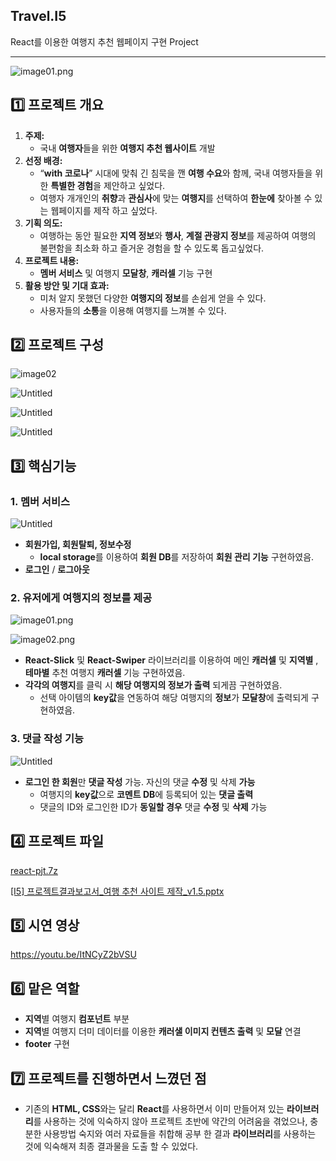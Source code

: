 ## Travel.I5
React를 이용한 여행지 추천 웹페이지 구현 Project

---

![image01.png](https://prod-files-secure.s3.us-west-2.amazonaws.com/4b5586b7-f187-4e65-8bba-cb9af3b94c07/7e16a9ab-dfe4-4af6-9a68-1ba593d839a0/image01.png)

## 1️⃣ 프로젝트 개요

1. **주제:**
    - 국내 **여행자**들을 위한 **여행지 추천 웹사이트** 개발
2. **선정 배경:**
    - “**with 코로나**” 시대에 맞춰 긴 침묵을 깬 **여행 수요**와 함께, 국내 여행자들을 위한 **특별한 경험**을 제안하고 싶었다.
    - 여행자 개개인의 **취향**과 **관심사**에 맞는 **여행지**를 선택하여 **한눈에** 찾아볼 수 있는 웹페이지를 제작 하고 싶었다.
3. **기획 의도:**
    - 여행하는 동안 필요한 **지역 정보**와 **행사**, **계절 관광지 정보**를 제공하여 여행의 불편함을 최소화 하고 즐거운 경험을 할 수 있도록 돕고싶었다.
4. **프로젝트 내용:**
    - **멤버 서비스** 및 여행지 **모달창**, **캐러셀** 기능 구현
5. **활용 방안 및 기대 효과:**
    - 미처 알지 못했던 다양한 **여행지의 정보**를 손쉽게 얻을 수 있다.
    - 사용자들의 **소통**을 이용해 여행지를 느껴볼 수 있다.

## 2️⃣ 프로젝트 구성

![image02](https://github.com/user-attachments/assets/ed85934f-68ad-4e6a-acae-0e8b08a836a8)

![Untitled](https://prod-files-secure.s3.us-west-2.amazonaws.com/4b5586b7-f187-4e65-8bba-cb9af3b94c07/411fc14b-292d-4ad4-ab61-8d21e8ac8fd9/Untitled.png)

![Untitled](https://prod-files-secure.s3.us-west-2.amazonaws.com/4b5586b7-f187-4e65-8bba-cb9af3b94c07/4f40e836-55b4-4e52-a46a-fa5c05708379/Untitled.png)

![Untitled](https://prod-files-secure.s3.us-west-2.amazonaws.com/4b5586b7-f187-4e65-8bba-cb9af3b94c07/88972bdd-b2d6-4db6-88c2-b9c51ef14d17/Untitled.png)

## 3️⃣ 핵심기능

### 1. 멤버 서비스

![Untitled](https://prod-files-secure.s3.us-west-2.amazonaws.com/4b5586b7-f187-4e65-8bba-cb9af3b94c07/97706ea1-cafa-4009-b084-acf85fbb3976/Untitled.png)

- **회원가입, 회원탈퇴, 정보수정**
    - **local storage**를 이용하여 **회원 DB**를 저장하여 **회원 관리 기능** 구현하였음.
- **로그인** / **로그아웃**

### 2. 유저에게 여행지의 정보를 제공

![image01.png](https://prod-files-secure.s3.us-west-2.amazonaws.com/4b5586b7-f187-4e65-8bba-cb9af3b94c07/7e16a9ab-dfe4-4af6-9a68-1ba593d839a0/image01.png)

![image02.png](https://prod-files-secure.s3.us-west-2.amazonaws.com/4b5586b7-f187-4e65-8bba-cb9af3b94c07/1746748a-7db4-42c2-ad92-7c6713c49029/image02.png)

- **React-Slick** 및 **React-Swiper** 라이브러리를 이용하여 메인 **캐러셀** 및 **지역별** , **테마별** 추천 여행지 **캐러셀** 기능 구현하였음.
- **각각의 여행지**를 클릭 시 **해당 여행지의 정보가 출력** 되게끔 구현하였음.
    - 선택 아이템의 **key값**을 연동하여 해당 여행지의 **정보**가 **모달창**에 출력되게 구현하였음.

### 3. 댓글 작성 기능

![Untitled](https://prod-files-secure.s3.us-west-2.amazonaws.com/4b5586b7-f187-4e65-8bba-cb9af3b94c07/202c1a16-efc8-4553-83aa-481b63de79e8/Untitled.png)

- **로그인 한 회원**만 **댓글 작성** 가능. 자신의 댓글 **수정** 및 삭제 **가능**
    - 여행지의 **key값**으로 **코멘트 DB**에 등록되어 있는 **댓글 출력**
    - 댓글의 ID와 로그인한 ID가 **동일할 경우** 댓글 **수정** 및 **삭제** 가능

## 4️⃣ 프로젝트 파일

[react-pjt.7z](https://drive.google.com/file/d/19evBauFEd2Tw9akmvTZhuyOvpFvXAUwP/view?usp=sharing)

[[I5] 프로젝트결과보고서_여행 추천 사이트 제작_v1.5.pptx](https://drive.google.com/file/d/1bdOkrlVNeMQ6faHySP6PFqxaNYK69Ftv/view?usp=sharing)

## 5️⃣ 시연 영상

https://youtu.be/ItNCyZ2bVSU

## 6️⃣ 맡은 역할

- **지역**별 여행지 **컴포넌트** 부분
- **지역**별 여행지 더미 데이터를 이용한 **캐러샐 이미지 컨텐츠 출력** 및 **모달** 연결
- **footer** 구현

## 7️⃣ 프로젝트를 진행하면서 느꼈던 점

- 기존의 **HTML, CSS**와는 달리 **React**를 사용하면서 이미 만들어져 있는 **라이브러리**를 사용하는 것에 익숙하지 않아 프로젝트 초반에 약간의 어려움을 겪었으나, 충분한 사용방법 숙지와 여러 자료들을 취합해 공부 한 결과 **라이브러리**를 사용하는 것에 익숙해져 최종 결과물을 도출 할 수 있었다.
